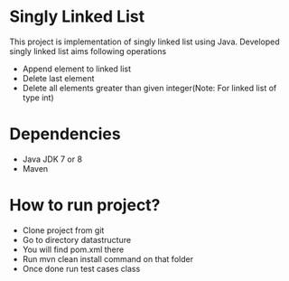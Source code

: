# Singly Linked List

This project is implementation of singly linked list using Java. Developed singly linked list aims following operations 
  - Append element to linked list
  - Delete last element
  - Delete all elements greater than given integer(Note: For linked list of type int)

# Dependencies
  - Java JDK 7 or 8
  - Maven

# How to run project?
  - Clone project from git
  - Go to directory datastructure
  - You will find pom.xml there
  - Run mvn clean install command on that folder
  - Once done run test cases class
